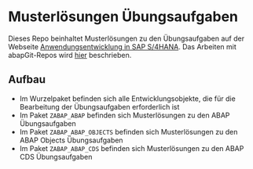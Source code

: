 # Musterlösungen Übungsaufgaben

Dieses Repo beinhaltet Musterlösungen zu den Übungsaufgaben auf der Webseite [Anwendungsentwicklung in SAP S/4HANA](https://appenmaier.github.io/s4hana/). Das Arbeiten mit abapGit-Repos wird [hier](https://appenmaier.github.io/s4hana/additional-material/instructions/use-git-ondemand) beschrieben.

## Aufbau

- Im Wurzelpaket befinden sich alle Entwicklungsobjekte, die für die Bearbeitung der Übungsaufgaben erforderlich ist
- Im Paket `ZABAP_ABAP` befinden sich Musterlösungen zu den ABAP Übungsaufgaben
- Im Paket `ZABAP_ABAP_OBJECTS` befinden sich Musterlösungen zu den ABAP Objects Übungsaufgaben
- Im Paket `ZABAP_ABAP_CDS` befinden sich Musterlösungen zu den ABAP CDS Übungsaufgaben
